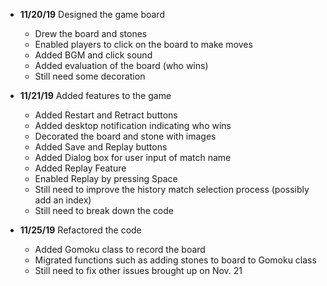 - **11/20/19** Designed the game board
  - Drew the board and stones
  - Enabled players to click on the board to make moves
  - Added BGM and click sound
  - Added evaluation of the board (who wins)
  - Still need some decoration

- **11/21/19** Added features to the game
  - Added Restart and Retract buttons
  - Added desktop notification indicating who wins
  - Decorated the board and stone with images
  - Added Save and Replay buttons
  - Added Dialog box for user input of match name
  - Added Replay Feature
  - Enabled Replay by pressing Space
  - Still need to improve the history match selection process (possibly add an index)
  - Still need to break down the code

- **11/25/19** Refactored the code
  - Added Gomoku class to record the board
  - Migrated functions such as adding stones to board to Gomoku class
  - Still need to fix other issues brought up on Nov. 21
